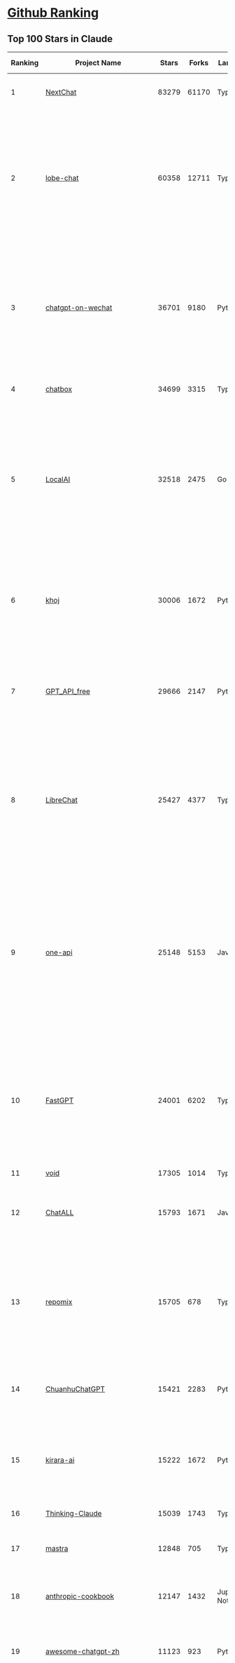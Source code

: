 [Github Ranking](../README.md)
==========

## Top 100 Stars in Claude

| Ranking | Project Name | Stars | Forks | Language | Open Issues | Description | Last Commit |
| ------- | ------------ | ----- | ----- | -------- | ----------- | ----------- | ----------- |
| 1 | [NextChat](https://github.com/ChatGPTNextWeb/NextChat) | 83279 | 61170 | TypeScript | 629 | ✨ Light and Fast AI Assistant. Support: Web \| iOS \| MacOS \| Android \|  Linux \| Windows | 2025-04-19T08:00:42Z |
| 2 | [lobe-chat](https://github.com/lobehub/lobe-chat) | 60358 | 12711 | TypeScript | 744 | 🤯 Lobe Chat - an open-source, modern-design AI chat framework. Supports Multi AI Providers( OpenAI / Claude 3 / Gemini / Ollama / DeepSeek / Qwen), Knowledge Base (file upload / knowledge management / RAG ), Multi-Modals (Plugins/Artifacts) and Thinking. One-click FREE deployment of your private ChatGPT/ Claude / DeepSeek application. | 2025-05-12T00:33:34Z |
| 3 | [chatgpt-on-wechat](https://github.com/zhayujie/chatgpt-on-wechat) | 36701 | 9180 | Python | 290 | 基于大模型搭建的聊天机器人，同时支持 微信公众号、企业微信应用、飞书、钉钉 等接入，可选择GPT4.1/GPT-4o/GPT-o1/ DeepSeek/Claude/文心一言/讯飞星火/通义千问/ Gemini/GLM-4/Kimi/LinkAI，能处理文本、语音和图片，访问操作系统和互联网，支持基于自有知识库进行定制企业智能客服。 | 2025-04-20T09:22:54Z |
| 4 | [chatbox](https://github.com/chatboxai/chatbox) | 34699 | 3315 | TypeScript | 679 | User-friendly Desktop Client App for AI Models/LLMs (GPT, Claude, Gemini, Ollama...) | 2025-04-27T14:53:01Z |
| 5 | [LocalAI](https://github.com/mudler/LocalAI) | 32518 | 2475 | Go | 440 | :robot: The free, Open Source alternative to OpenAI, Claude and others. Self-hosted and local-first. Drop-in replacement for OpenAI,  running on consumer-grade hardware. No GPU required. Runs gguf, transformers, diffusers and many more models architectures. Features: Generate Text, Audio, Video, Images, Voice Cloning, Distributed, P2P inference | 2025-05-12T01:30:35Z |
| 6 | [khoj](https://github.com/khoj-ai/khoj) | 30006 | 1672 | Python | 68 | Your AI second brain. Self-hostable. Get answers from the web or your docs. Build custom agents, schedule automations, do deep research. Turn any online or local LLM into your personal, autonomous AI (gpt, claude, gemini, llama, qwen, mistral). Get started - free. | 2025-05-12T01:10:02Z |
| 7 | [GPT_API_free](https://github.com/chatanywhere/GPT_API_free) | 29666 | 2147 | Python | 11 | Free ChatGPT&DeepSeek API Key，免费ChatGPT&DeepSeek API。免费接入DeepSeek API和GPT4 API，支持 gpt \| deepseek \| claude \| gemini \| grok 等排名靠前的常用大模型。 | 2025-04-19T03:10:33Z |
| 8 | [LibreChat](https://github.com/danny-avila/LibreChat) | 25427 | 4377 | TypeScript | 143 | Enhanced ChatGPT Clone: Features Agents, DeepSeek, Anthropic, AWS, OpenAI, Assistants API, Azure, Groq, o1, GPT-4o, Mistral, OpenRouter, Vertex AI, Gemini, Artifacts, AI model switching, message search, Code Interpreter, langchain, DALL-E-3, OpenAPI Actions, Functions, Secure Multi-User Auth, Presets, open-source for self-hosting. Active project. | 2025-05-12T01:36:45Z |
| 9 | [one-api](https://github.com/songquanpeng/one-api) | 25148 | 5153 | JavaScript | 854 | LLM API 管理 & 分发系统，支持 OpenAI、Azure、Anthropic Claude、Google Gemini、DeepSeek、字节豆包、ChatGLM、文心一言、讯飞星火、通义千问、360 智脑、腾讯混元等主流模型，统一 API 适配，可用于 key 管理与二次分发。单可执行文件，提供 Docker 镜像，一键部署，开箱即用。LLM API management & key redistribution system, unifying multiple providers under a single API. Single binary, Docker-ready, with an English UI. | 2025-02-21T11:30:22Z |
| 10 | [FastGPT](https://github.com/labring/FastGPT) | 24001 | 6202 | TypeScript | 517 | FastGPT is a knowledge-based platform built on the LLMs, offers a comprehensive suite of out-of-the-box capabilities such as data processing, RAG retrieval, and visual AI workflow orchestration, letting you easily develop and deploy complex question-answering systems without the need for extensive setup or configuration. | 2025-05-09T09:34:08Z |
| 11 | [void](https://github.com/voideditor/void) | 17305 | 1014 | TypeScript | 87 | None | 2025-05-11T23:14:16Z |
| 12 | [ChatALL](https://github.com/ai-shifu/ChatALL) | 15793 | 1671 | JavaScript | 222 |  Concurrently chat with ChatGPT, Bing Chat, Bard, Alpaca, Vicuna, Claude, ChatGLM, MOSS, 讯飞星火, 文心一言 and more, discover the best answers | 2025-04-20T18:12:53Z |
| 13 | [repomix](https://github.com/yamadashy/repomix) | 15705 | 678 | TypeScript | 78 | 📦 Repomix (formerly Repopack) is a powerful tool that packs your entire repository into a single, AI-friendly file. Perfect for when you need to feed your codebase to Large Language Models (LLMs) or other AI tools like Claude, ChatGPT, DeepSeek, Perplexity, Gemini, Gemma, Llama, Grok, and more. | 2025-05-12T01:45:36Z |
| 14 | [ChuanhuChatGPT](https://github.com/GaiZhenbiao/ChuanhuChatGPT) | 15421 | 2283 | Python | 122 | GUI for ChatGPT API and many LLMs. Supports agents, file-based QA, GPT finetuning and query with web search. All with a neat UI. | 2025-03-13T09:36:38Z |
| 15 | [kirara-ai](https://github.com/lss233/kirara-ai) | 15222 | 1672 | Python | 153 | 🤖 可 DIY 的 多模态 AI 聊天机器人 \| 🚀 快速接入 微信、 QQ、Telegram、等聊天平台 \| 🦈支持DeepSeek、Grok、Claude、Ollama、Gemini、OpenAI \| 工作流系统、网页搜索、AI画图、人设调教、虚拟女仆、语音对话 \|  | 2025-05-05T19:42:48Z |
| 16 | [Thinking-Claude](https://github.com/richards199999/Thinking-Claude) | 15039 | 1743 | TypeScript | 0 | Let your Claude able to think | 2025-03-10T04:02:46Z |
| 17 | [mastra](https://github.com/mastra-ai/mastra) | 12848 | 705 | TypeScript | 83 | The TypeScript AI agent framework. ⚡ Assistants, RAG, observability. Supports any LLM: GPT-4, Claude, Gemini, Llama. | 2025-05-12T02:07:23Z |
| 18 | [anthropic-cookbook](https://github.com/anthropics/anthropic-cookbook) | 12147 | 1432 | Jupyter Notebook | 29 | A collection of notebooks/recipes showcasing some fun and effective ways of using Claude. | 2025-04-17T17:17:25Z |
| 19 | [awesome-chatgpt-zh](https://github.com/EmbraceAGI/awesome-chatgpt-zh) | 11123 | 923 | Python | 0 | ChatGPT 中文指南🔥，ChatGPT 中文调教指南，指令指南，应用开发指南，精选资源清单，更好的使用 chatGPT 让你的生产力 up up up! 🚀 | 2024-11-05T10:24:21Z |
| 20 | [LangBot](https://github.com/RockChinQ/LangBot) | 11003 | 826 | Python | 85 | 😎简单易用、🧩丰富生态 - 大模型原生即时通信机器人平台 \| 适配 QQ / 微信（企业微信、个人微信）/ 飞书 / 钉钉 / Discord / Telegram / Slack 等平台 \| 支持 ChatGPT、DeepSeek、Dify、Claude、Gemini、xAI、PPIO、Ollama、LM Studio、阿里云百炼、火山方舟、SiliconFlow、Qwen、Moonshot、ChatGLM、SillyTraven、MCP 等 LLM 的机器人 / Agent \| LLM-based instant messaging bots platform, supports Discord, Telegram, WeChat, Lark, DingTalk, QQ, Slack | 2025-05-12T01:50:57Z |
| 21 | [claude-engineer](https://github.com/Doriandarko/claude-engineer) | 10987 | 1165 | Python | 12 | Claude Engineer is an interactive command-line interface (CLI) that leverages the power of Anthropic's Claude-3.5-Sonnet model to assist with software development tasks.This framework enables Claude to generate and manage its own tools, continuously expanding its capabilities through conversation. Available both as a CLI and a modern web interface | 2024-12-12T22:08:15Z |
| 22 | [claude-task-master](https://github.com/eyaltoledano/claude-task-master) | 8536 | 879 | JavaScript | 87 | An AI-powered task-management system you can drop into Cursor, Lovable, Windsurf, Roo, and others. | 2025-05-08T23:34:04Z |
| 23 | [claude-code](https://github.com/anthropics/claude-code) | 8508 | 459 | Shell | 371 | Claude Code is an agentic coding tool that lives in your terminal, understands your codebase, and helps you code faster by executing routine tasks, explaining complex code, and handling git workflows - all through natural language commands. | 2025-05-12T03:46:51Z |
| 24 | [coai](https://github.com/coaidev/coai) | 8318 | 1114 | TypeScript | 19 | 🚀 Next Generation AI One-Stop Internationalization Solution. 🚀 下一代 AI 一站式 B/C 端解决方案，支持 OpenAI，Midjourney，Claude，讯飞星火，Stable Diffusion，DALL·E，ChatGLM，通义千问，腾讯混元，360 智脑，百川 AI，火山方舟，新必应，Gemini，Moonshot 等模型，支持对话分享，自定义预设，云端同步，模型市场，支持弹性计费和订阅计划模式，支持图片解析，支持联网搜索，支持模型缓存，丰富美观的后台管理与仪表盘数据统计。 | 2025-04-30T19:12:53Z |
| 25 | [Noi](https://github.com/lencx/Noi) | 7506 | 565 | JavaScript | 147 | 🚀 Power Your World with AI - Explore, Extend, Empower. | 2025-05-01T02:21:25Z |
| 26 | [Upsonic](https://github.com/Upsonic/Upsonic) | 7437 | 690 | Python | 40 | The most reliable AI agent framework that supports MCP. | 2025-05-05T17:53:17Z |
| 27 | [new-api](https://github.com/QuantumNous/new-api) | 7330 | 1430 | Go | 171 | AI模型接口管理与分发系统，支持将多种大模型转为统一格式调用，支持OpenAI、Claude等格式，可供个人或者企业内部管理与分发渠道使用，本项目基于One API二次开发。🍥 The next-generation LLM gateway and AI asset management system supports multiple languages. | 2025-05-11T10:57:39Z |
| 28 | [aichat](https://github.com/sigoden/aichat) | 6691 | 434 | Rust | 0 | All-in-one LLM CLI tool featuring Shell Assistant, Chat-REPL, RAG, AI Tools & Agents, with access to OpenAI, Claude, Gemini, Ollama, Groq, and more. | 2025-05-09T00:17:24Z |
| 29 | [BlackFriday-GPTs-Prompts](https://github.com/friuns2/BlackFriday-GPTs-Prompts) | 6657 | 1033 | None | 87 | List of free GPTs that doesn't require plus subscription  | 2024-11-08T11:03:14Z |
| 30 | [opencommit](https://github.com/di-sukharev/opencommit) | 6626 | 353 | JavaScript | 149 | GPT wrapper for git — generate commit messages with an LLM in 1 sec — works best with Claude 3.5 — supports local models too | 2025-05-03T09:06:21Z |
| 31 | [promptfoo](https://github.com/promptfoo/promptfoo) | 6500 | 527 | TypeScript | 159 | Test your prompts, agents, and RAGs. Red teaming, pentesting, and vulnerability scanning for LLMs. Compare performance of GPT, Claude, Gemini, Llama, and more. Simple declarative configs with command line and CI/CD integration. | 2025-05-11T12:24:37Z |
| 32 | [llamacoder](https://github.com/Nutlope/llamacoder) | 5985 | 1396 | TypeScript | 43 | Open source Claude Artifacts – built with Llama 3.1 405B | 2025-04-08T15:15:38Z |
| 33 | [deep-searcher](https://github.com/zilliztech/deep-searcher) | 5911 | 576 | Python | 31 | Open Source Deep Research Alternative to Reason and Search on Private Data. Written in Python. | 2025-05-09T03:25:40Z |
| 34 | [code2prompt](https://github.com/mufeedvh/code2prompt) | 5603 | 316 | MDX | 8 | A CLI tool to convert your codebase into a single LLM prompt with source tree, prompt templating, and token counting. | 2025-05-05T19:07:06Z |
| 35 | [fragments](https://github.com/e2b-dev/fragments) | 5343 | 695 | TypeScript | 7 | Open-source Next.js template for building apps that are fully generated by AI. By E2B. | 2025-04-23T11:55:37Z |
| 36 | [opencompass](https://github.com/open-compass/opencompass) | 5319 | 563 | Python | 303 | OpenCompass is an LLM evaluation platform, supporting a wide range of models (Llama3, Mistral, InternLM2,GPT-4,LLaMa2, Qwen,GLM, Claude, etc) over 100+ datasets. | 2025-05-12T02:14:11Z |
| 37 | [deepclaude](https://github.com/getAsterisk/deepclaude) | 5098 | 402 | Rust | 45 | A high-performance LLM inference API and Chat UI that integrates DeepSeek R1's CoT reasoning traces with Anthropic Claude models. | 2025-02-04T22:55:51Z |
| 38 | [fastapi_mcp](https://github.com/tadata-org/fastapi_mcp) | 4601 | 384 | Python | 38 | Expose your FastAPI endpoints as Model Context Protocol (MCP) tools, with Auth! | 2025-04-28T16:01:55Z |
| 39 | [GodMode](https://github.com/smol-ai/GodMode) | 4259 | 336 | TypeScript | 50 | AI Chat Browser: Fast, Full webapp access to ChatGPT / Claude / Bard / Bing / Llama2! I use this 20 times a day. | 2024-07-29T00:31:03Z |
| 40 | [maestro](https://github.com/Doriandarko/maestro) | 4226 | 653 | Python | 32 | A framework for Claude Opus to intelligently orchestrate subagents. | 2024-07-01T06:49:15Z |
| 41 | [bot-on-anything](https://github.com/zhayujie/bot-on-anything) | 4070 | 926 | Python | 263 | A large model-based chatbot builder that can quickly integrate AI models (including ChatGPT, Claude, Gemini) into various software applications (such as Telegram, Gmail, Slack, and websites). | 2025-01-03T14:13:51Z |
| 42 | [obsidian-smart-connections](https://github.com/brianpetro/obsidian-smart-connections) | 3636 | 209 | JavaScript | 355 | Chat with your notes & see links to related content with AI embeddings. Use local models or 100+ via APIs like Claude, Gemini, ChatGPT & Llama 3 | 2025-05-09T00:47:43Z |
| 43 | [codecompanion.nvim](https://github.com/olimorris/codecompanion.nvim) | 3636 | 208 | Lua | 0 | ✨ AI-powered coding, seamlessly in Neovim | 2025-05-11T10:22:20Z |
| 44 | [casibase](https://github.com/casibase/casibase) | 3592 | 420 | Go | 28 | ⚡️AI Cloud OS: Open-source enterprise-level AI knowledge base and MCP (model-context-protocol)/A2A (agent-to-agent) management platform with admin UI, user management and Single-Sign-On⚡️, supports ChatGPT, Claude, Llama, Ollama, HuggingFace, etc., chat bot demo: https://ai.casibase.com, admin UI demo: https://ai-admin.casibase.com | 2025-05-11T18:00:12Z |
| 45 | [mcp-playwright](https://github.com/executeautomation/mcp-playwright) | 3482 | 281 | TypeScript | 20 | Playwright Model Context Protocol Server - Tool to automate Browsers and APIs in Claude Desktop, Cline, Cursor IDE and More 🔌 | 2025-05-11T03:18:31Z |
| 46 | [every-chatgpt-gui](https://github.com/billmei/every-chatgpt-gui) | 3465 | 245 | None | 4 | Every front-end GUI client for ChatGPT, Claude, and other LLMs | 2025-05-07T03:25:44Z |
| 47 | [free-llm-api-resources](https://github.com/cheahjs/free-llm-api-resources) | 3167 | 277 | Python | 4 | A list of free LLM inference resources accessible via API. | 2025-05-12T01:38:17Z |
| 48 | [firecrawl-mcp-server](https://github.com/mendableai/firecrawl-mcp-server) | 3046 | 282 | JavaScript | 24 | Official Firecrawl MCP Server - Adds powerful web scraping to Cursor, Claude and any other LLM clients. | 2025-05-10T17:54:33Z |
| 49 | [Awesome-ChatGPT-prompts-ZH_CN](https://github.com/L1Xu4n/Awesome-ChatGPT-prompts-ZH_CN) | 3010 | 165 | None | 12 | 如何将ChatGPT调教成一只猫娘 | 2023-07-18T15:57:44Z |
| 50 | [claude-coder](https://github.com/kodu-ai/claude-coder) | 2999 | 140 | TypeScript | 20 | Kodu is an autonomous coding agent that lives in your IDE. It is a VSCode extension that can help you build your dream project step by step by leveraging the latest technologies in automated coding agents  | 2025-04-30T10:21:02Z |
| 51 | [DesktopCommanderMCP](https://github.com/wonderwhy-er/DesktopCommanderMCP) | 2677 | 282 | JavaScript | 23 | This is MCP server for Claude that gives it terminal control, file system search and diff file editing capabilities | 2025-05-07T14:25:53Z |
| 52 | [CL4R1T4S](https://github.com/elder-plinius/CL4R1T4S) | 2617 | 758 | None | 4 | SYSTEM PROMPT TRANSPARENCY FOR ALL - CHATGPT, GEMINI, GROK, CLAUDE, PERPLEXITY, CURSOR, WINDSURF, DEVIN, REPLIT, AND MORE! | 2025-04-28T18:52:46Z |
| 53 | [aide](https://github.com/nicepkg/aide) | 2583 | 178 | TypeScript | 32 | Conquer Any Code in VSCode: One-Click Comments, Conversions, UI-to-Code, and AI Batch Processing of Files! 在 VSCode 中征服任何代码：一键注释、转换、UI 图生成代码、AI 批量处理文件！💪 | 2025-05-06T02:52:46Z |
| 54 | [DeepClaude](https://github.com/ErlichLiu/DeepClaude) | 2570 | 493 | Python | 26 | Unleash Next-Level AI! 🚀  💻 Code Generation: DeepSeek r1 + Claude 3.7 Sonnet - Unparalleled Performance! 📝 Content Creation: DeepSeek r1 + Gemini 2.5 Pro - Superior Quality! 🔌 OpenAI-Compatible. 🌊 Streaming & Non-Streaming Support.  ✨ Experience the Future of AI – Today! Click to Try Now! ✨ | 2025-04-03T11:51:59Z |
| 55 | [poe-api](https://github.com/ading2210/poe-api) | 2501 | 313 | Python | 39 | [UNMAINTAINED] A reverse engineered Python API wrapper for Quora's Poe, which provides free access to ChatGPT, GPT-4, and Claude. | 2023-09-18T04:56:52Z |
| 56 | [opencode](https://github.com/opencode-ai/opencode) | 2425 | 160 | Go | 26 | None | 2025-05-09T17:32:39Z |
| 57 | [awesome-claude-prompts](https://github.com/langgptai/awesome-claude-prompts) | 2382 | 227 | None | 0 | This repo includes Claude prompt curation to use Claude better. | 2025-03-01T00:29:09Z |
| 58 | [VLMEvalKit](https://github.com/open-compass/VLMEvalKit) | 2330 | 357 | Python | 90 | Open-source evaluation toolkit of large multi-modality models (LMMs), support 220+ LMMs, 80+ benchmarks | 2025-05-11T09:29:33Z |
| 59 | [griptape](https://github.com/griptape-ai/griptape) | 2288 | 191 | Python | 60 | Modular Python framework for AI agents and workflows with chain-of-thought reasoning, tools, and memory.  | 2025-05-09T22:35:03Z |
| 60 | [git-mcp](https://github.com/idosal/git-mcp) | 2248 | 136 | TypeScript | 19 | Put an end to code hallucinations! GitMCP is a free, open-source, remote MCP server for any GitHub project | 2025-05-08T00:56:53Z |
| 61 | [ruby_llm](https://github.com/crmne/ruby_llm) | 2175 | 109 | Ruby | 35 | Stop juggling AI SDKs! RubyLLM offers one delightful Ruby interface for OpenAI, Anthropic, Gemini, Bedrock, OpenRouter, DeepSeek, Ollama & compatible APIs. Chat, Vision, Audio, PDF, Images, Embeddings, Tools, Streaming & Rails integration. | 2025-05-11T20:47:52Z |
| 62 | [elia](https://github.com/darrenburns/elia) | 2146 | 131 | Python | 12 | A snappy, keyboard-centric terminal user interface for interacting with large language models. Chat with ChatGPT, Claude, Llama 3, Phi 3, Mistral, Gemma and more. | 2024-10-10T19:12:52Z |
| 63 | [unity-mcp](https://github.com/justinpbarnett/unity-mcp) | 1946 | 273 | C# | 34 | A Unity MCP server that allows MCP clients like Claude Desktop or Cursor to perform Unity Editor actions. | 2025-04-09T13:19:24Z |
| 64 | [Awesome-MCP-ZH](https://github.com/yzfly/Awesome-MCP-ZH) | 1892 | 107 | None | 0 | MCP 资源精选， MCP指南，Claude MCP，MCP Servers, MCP Clients | 2025-04-30T00:32:08Z |
| 65 | [awesome-ai-system-prompts](https://github.com/dontriskit/awesome-ai-system-prompts) | 1765 | 217 | TypeScript | 1 | 🧠 Curated collection of system prompts for top AI tools. Perfect for AI agent builders and prompt engineers. Incuding: ChatGPT, Claude, Perplexity, Manus, Claude-Code, Loveable, v0, Grok, same new, windsurf, notion, and MetaAI.  | 2025-05-05T23:36:30Z |
| 66 | [dialoqbase](https://github.com/n4ze3m/dialoqbase) | 1755 | 278 | TypeScript | 39 | Create chatbots with ease | 2024-10-15T14:24:20Z |
| 67 | [tokencost](https://github.com/AgentOps-AI/tokencost) | 1655 | 75 | Python | 11 | Easy token price estimates for 400+ LLMs. TokenOps. | 2025-05-12T03:27:20Z |
| 68 | [Thinking_in_Java_MindMapping](https://github.com/LjyYano/Thinking_in_Java_MindMapping) | 1605 | 461 | None | 0 | 编程笔记、观影指南、读书笔记、生活感悟、Switch 游戏 | 2025-04-22T07:02:13Z |
| 69 | [papersgpt-for-zotero](https://github.com/papersgpt/papersgpt-for-zotero) | 1586 | 48 | JavaScript | 40 | Zotero chat PDF with AI, DeepSeek, GPT 4.1, ChatGPT, Claude, Gemini, Qwen3 | 2025-04-29T11:15:02Z |
| 70 | [exa-mcp-server](https://github.com/exa-labs/exa-mcp-server) | 1550 | 132 | TypeScript | 6 | Claude can perform Web Search \| Exa with MCP (Model Context Protocol) | 2025-05-08T16:23:57Z |
| 71 | [GalTransl](https://github.com/GalTransl/GalTransl) | 1541 | 103 | Python | 24 | 支持GPT-4/Claude/Deepseek/Sakura等大语言模型的Galgame自动化翻译解决方案  Automated translation solution for visual novels supporting GPT-4/Claude/Deepseek/Sakura | 2025-05-05T23:44:00Z |
| 72 | [DevDocs](https://github.com/cyberagiinc/DevDocs) | 1485 | 140 | TypeScript | 7 | Completely free, private, UI based Tech Documentation MCP server. Designed for coders and software developers in mind. Easily integrate into Cursor, Windsurf, Cline, Roo Code, Claude Desktop App  | 2025-04-28T01:59:07Z |
| 73 | [ax](https://github.com/ax-llm/ax) | 1462 | 110 | TypeScript | 11 | The "official" unofficial DSPy framework. Build LLM powered agents and other workflows, based on the Stanford DSP paper. | 2025-05-03T18:35:29Z |
| 74 | [AIChatWeb](https://github.com/Nanjiren01/AIChatWeb) | 1445 | 398 | TypeScript | 20 | 在ChatGPT-Next-Web的基础上，增加注册登录，额度限制，邀请，敏感词，支付，基于docker一键部署。提供后台管理系统，可配置标题、欢迎词、额度不足提醒、公告 | 2024-07-19T07:23:42Z |
| 75 | [mcp](https://github.com/BrowserMCP/mcp) | 1401 | 74 | TypeScript | 19 | Browser MCP is a Model Context Provider (MCP) server that allows AI applications to control your browser | 2025-04-24T21:49:44Z |
| 76 | [prism](https://github.com/prism-php/prism) | 1373 | 109 | PHP | 23 | A unified interface for working with LLMs in Laravel | 2025-05-05T21:59:50Z |
| 77 | [Agently](https://github.com/AgentEra/Agently) | 1327 | 150 | Python | 27 | [GenAI Application Development Framework]  🚀 Build GenAI application quick and easy 💬 Easy to interact with GenAI agent in code using structure data and chained-calls syntax 🧩 Use Agently Workflow to manage complex GenAI working logic 🔀 Switch to any model without rewrite application code | 2025-05-04T13:37:50Z |
| 78 | [claude-to-chatgpt](https://github.com/jtsang4/claude-to-chatgpt) | 1293 | 152 | Python | 10 | This project converts the API of Anthropic's Claude model to the OpenAI Chat API format. | 2024-08-18T08:35:25Z |
| 79 | [codemcp](https://github.com/ezyang/codemcp) | 1275 | 102 | Python | 35 | Coding assistant MCP for Claude Desktop | 2025-05-07T00:02:11Z |
| 80 | [PandoraHelper](https://github.com/nianhua99/PandoraHelper) | 1275 | 174 | TypeScript | 6 | 使用 PandoraHelper 轻松和你的小伙伴共享 ChatGPT Plus/Claude Pro 服务！ | 2025-02-24T09:10:11Z |
| 81 | [AISuperDomain](https://github.com/win4r/AISuperDomain) | 1271 | 223 | C# | 34 | Aila(AI超元域): The premier AI integration tool for Windows, macOS, and Android. Ask once, get answers from 10+ AIs like ChatGPT, Gemini, Claude3, Copilot, Poe, perplexity and more. Features customizable AI and prompts. | 2025-03-29T13:30:57Z |
| 82 | [modelfusion](https://github.com/vercel/modelfusion) | 1261 | 91 | TypeScript | 33 | The TypeScript library for building AI applications. | 2024-07-19T15:17:19Z |
| 83 | [ChatChat](https://github.com/okisdev/ChatChat) | 1257 | 216 | TypeScript | 3 | Chat Chat, your own unified chat and search to AI platform, with a simple and easy to use interface. | 2025-05-08T23:53:17Z |
| 84 | [aws-genai-llm-chatbot](https://github.com/aws-samples/aws-genai-llm-chatbot) | 1243 | 374 | TypeScript | 26 | A modular and comprehensive solution to deploy a Multi-LLM and Multi-RAG powered chatbot (Amazon Bedrock, Anthropic, HuggingFace, OpenAI, Meta, AI21, Cohere, Mistral) using AWS CDK on AWS | 2025-05-02T08:29:10Z |
| 85 | [spacy-llm](https://github.com/explosion/spacy-llm) | 1241 | 96 | Python | 37 | 🦙 Integrating LLMs into structured NLP pipelines | 2025-01-08T22:26:19Z |
| 86 | [sage](https://github.com/Storia-AI/sage) | 1228 | 110 | Python | 23 | Chat with any codebase in under two minutes \| Fully local or via third-party APIs | 2024-11-11T04:49:34Z |
| 87 | [claude-prompt-generator](https://github.com/aws-samples/claude-prompt-generator) | 1221 | 110 | Python | 1 | None | 2024-10-10T21:34:35Z |
| 88 | [gp.nvim](https://github.com/Robitx/gp.nvim) | 1162 | 98 | Lua | 42 | Gp.nvim (GPT prompt) Neovim AI plugin: ChatGPT sessions & Instructable text/code operations & Speech to text [OpenAI, Ollama, Anthropic, ..] | 2025-04-08T21:18:30Z |
| 89 | [open-computer-use](https://github.com/e2b-dev/open-computer-use) | 1131 | 148 | Python | 6 | AI computer use powered by open source LLMs and E2B Desktop Sandbox | 2025-03-13T07:46:24Z |
| 90 | [kubb](https://github.com/kubb-labs/kubb) | 1128 | 91 | TypeScript | 13 | The ultimate toolkit for working with APIs. | 2025-05-09T13:05:48Z |
| 91 | [bedrock-chat](https://github.com/aws-samples/bedrock-chat) | 1118 | 427 | TypeScript | 112 | AWS-native chatbot using Bedrock | 2025-05-09T05:59:40Z |
| 92 | [APIPark](https://github.com/APIParkLab/APIPark) | 1114 | 156 | TypeScript | 64 | 🦄云原生、超高性能 AI&API网关，LLM API 管理、分发系统、开放平台，支持所有AI API，不限于OpenAI、Azure、Anthropic Claude、Google Gemini、DeepSeek、字节豆包、ChatGLM、文心一言、讯飞星火、通义千问、360 智脑、腾讯混元等主流模型，统一 API 请求和返回，API申请与审批，调用统计、负载均衡、多模型灾备。一键部署，开箱即用。Cloud native, ultra-high performance AI&API gateway, LLM API management, distribution system, open platform, supporting all AI APIs. | 2025-05-06T11:03:08Z |
| 93 | [poe-api-wrapper](https://github.com/snowby666/poe-api-wrapper) | 1081 | 145 | Python | 27 | 👾 A Python API wrapper for Poe.com. With this, you will have free access to GPT-4, Claude, Llama, Gemini, Mistral and more! 🚀 | 2025-03-07T20:07:31Z |
| 94 | [chatgpt-shell](https://github.com/xenodium/chatgpt-shell) | 1041 | 93 | Emacs Lisp | 44 | A multi-llm Emacs shell (ChatGPT, Claude, DeepSeek, Gemini, Kagi, Ollama, Perplexity) + editing integrations | 2025-05-11T16:42:11Z |
| 95 | [langchat](https://github.com/TyCoding/langchat) | 1039 | 214 | Java | 7 | LangChat: Java LLMs/AI Project, Supports Multi AI Providers( Gitee AI/ 智谱清言 / 阿里通义 / 百度千帆 / DeepSeek / 抖音豆包 / 零一万物 / 讯飞星火 / OpenAI / Gemini / Ollama / Azure / Claude 等大模型), Java生态下AI大模型产品解决方案，快速构建企业级AI知识库、AI机器人应用 | 2025-04-03T08:57:02Z |
| 96 | [ChatGPT-Telegram-Bot](https://github.com/yym68686/ChatGPT-Telegram-Bot) | 1025 | 332 | Python | 8 | TeleChat: 🤖️ an AI chat Telegram bot can Web Search Powered by GPT-3.5/4/4 Turbo/4o, DALL·E 3, Groq, Gemini 1.5 Pro/Flash and the official Claude2.1/3/3.5 API using Python on Zeabur, fly.io and Replit. | 2025-05-10T10:49:43Z |
| 97 | [AIaW](https://github.com/NitroRCr/AIaW) | 1022 | 88 | Vue | 12 | AI as Workspace - A better AI (LLM) client. Full-featured, lightweight. Support multiple workspaces, plugin system, cross-platform, local first + real-time cloud sync, Artifacts, MCP \| 更好的 AI 客户端 | 2025-05-06T07:28:31Z |
| 98 | [py-gpt](https://github.com/szczyglis-dev/py-gpt) | 1019 | 193 | Python | 24 | Desktop AI Assistant powered by o1, o3, GPT-4, GPT-4 Vision, Gemini, Claude, Llama 3, DeepSeek, Bielik, DALL-E,  chat, vision, voice control, image generation and analysis, agents, command execution, file upload/download, speech synthesis and recognition, access to Web, memory, presets, assistants, plugins, and more. Linux, Windows, Mac | 2025-03-06T02:28:15Z |
| 99 | [RisuAI](https://github.com/kwaroran/RisuAI) | 1014 | 175 | TypeScript | 69 | Make your own story. User-friendly software for LLM roleplaying | 2025-05-10T11:17:29Z |
| 100 | [generative-ai-use-cases](https://github.com/aws-samples/generative-ai-use-cases) | 1013 | 241 | TypeScript | 44 | Application implementation with business use cases for safely utilizing generative AI in business operations | 2025-05-12T03:30:58Z |

